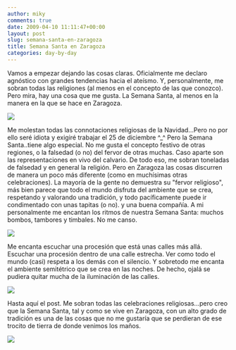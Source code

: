 ```yaml
---
author: miky
comments: true
date: 2009-04-10 11:11:47+00:00
layout: post
slug: semana-santa-en-zaragoza
title: Semana Santa en Zaragoza
categories: day-by-day
---
```


Vamos a empezar dejando las cosas claras. Oficialmente me declaro agnóstico con grandes tendencias hacia el ateísmo. Y, personalmente, me sobran todas las religiones (al menos en el concepto de las que conozco). Pero mira, hay una cosa que me gusta. La Semana Santa, al menos en la manera en la que se hace en Zaragoza.  


[![](http://farm4.static.flickr.com/3376/3415540647_5beaf649dc.jpg?v=0)](http://www.flickr.com/photos/tonigoya/3415540647/)  
  


Me molestan todas las connotaciones religiosas de la Navidad...Pero no por ello seré idiota y exigiré trabajar el 25 de diciembre ^_^ Pero la Semana Santa..tiene algo especial. No me gusta el concepto festivo de otras regiones, o la falsedad (o no) del fervor de otras muchas. Caso aparte son las representaciones en vivo del calvario. De todo eso, me sobran toneladas de falsedad y en general la religión. Pero en Zaragoza las cosas discurren de manera un poco más diferente (como en muchísimas otras celebraciones). La mayoría de la gente no demuestra su "fervor religioso", más bien parece que todo el mundo disfruta del ambiente que se crea, respetando y valorando una tradición, y todo pacíficamente puede ir condimentado con unas tapitas (o no). y una buena compañía. A mi personalmente me encantan los ritmos de nuestra Semana Santa: muchos bombos, tambores y timbales. No me canso.  


[![](http://farm4.static.flickr.com/3552/3396640848_8a2c0bbcda.jpg?v=0)](http://www.flickr.com/photos/carceles_caseras/3396640848/)  


  
Me encanta escuchar una procesión que está unas calles más allá. Escuchar una procesión dentro de una calle estrecha. Ver como todo el mundo (casi) respeta a los demás con el silencio. Y sobretodo me encanta el ambiente semitétrico que se crea en las noches. De hecho, ojalá se pudiera quitar mucha de la iluminación de las calles.  


[![](http://farm4.static.flickr.com/3009/2352878046_40810ec9ae.jpg?v=0)](http://www.flickr.com/photos/daniouyen/2352878046/)  
  


Hasta aquí el post. Me sobran todas las celebraciones religiosas...pero creo que la Semana Santa, tal y como se vive en Zaragoza, con un alto grado de tradición es una de las cosas que no me gustaría que se perdieran de ese trocito de tierra de donde venimos los maños.  


  
  


![](http://img.zemanta.com/pixy.gif?x-id=f85e1c8c-518d-8659-afde-71c6c8df8790)
